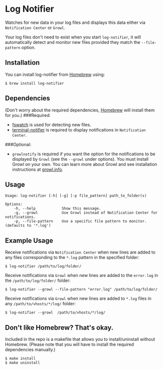Log Notifier
============
Watches for new data in your log files and displays this data either via `Notification Center` or `Growl`.

Your log files don't need to exist when you start `log-notifier`, it will automatically detect
and monitor new files provided they match the `--file-pattern` option.

Installation
------------
You can install log-notifier from [Homebrew](http://mxcl.github.com/homebrew/) using:

    $ brew install log-notifier

Dependencies
------------
(Don't worry about the required dependencies, [Homebrew](http://mxcl.github.com/homebrew/) will install them for you.)
###Required:

* [fswatch](https://github.com/alandipert/fswatch) is used for detecting new files.
* [terminal-notifier](https://github.com/alloy/terminal-notifier) is required to display notifications in `Notification Center`.

###Optional:
* `growlnotify` is required if you want the option for the notifications to be displayed by `Growl` (see the `--growl` under options).
You must install Growl on your own. You can learn more about Growl and see installation instructions at [growl.info](http://growl.info).


Usage
-----
    Usage: log-notifier [-h] [-g] [-p file_pattern] path_to_folder(s)

    Options:
        -h, --help            Show this message.
        -g, --growl           Use Growl instead of Notification Center for notifications.
        -p, --file-pattern    Use a specific file pattern to monitor. (defaults to '*.log')

Example Usage
-------------
Receive notifications via `Notification Center` when new lines are added to any files corresponding to the `*.log`
pattern in the specified folder:

    $ log-notifier /path/to/log/folder/

Receive notifications via `Growl` when new lines are added to the `error.log` in the `/path/to/log/folder/` folder:

    $ log-notifier --growl --file-pattern "error.log" /path/to/log/folder/

Receive notifications via `Growl` when new lines are added to  `*.log` files in any `/path/to/vhosts/*/log/` folder:

    $ log-notifier --growl  /path/to/vhosts/*/log/

Don't like Homebrew? That's okay.
---------------------------------
Included in the repo is a makefile that allows you to install/uninstall without Homebrew.
(Please note that you will have to install the required dependencies manually.)

    $ make install
    $ make uninstall

